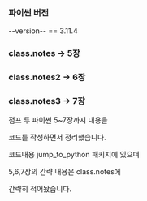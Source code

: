 ### 파이썬 버전
--version-- == 3.11.4

### class.notes -> 5장

### class.notes2 -> 6장

### class.notes3 -> 7장

점프 투 파이썬 5~7장까지 내용을

코드를 작성하면서 정리했습니다.

코드내용 jump_to_python 패키지에 있으며

5,6,7장의 간략 내용은 class.notes에

간략히 적어놨습니다.
